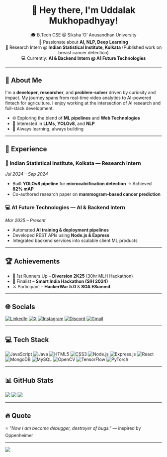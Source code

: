 <!-- GitHub Profile README: Uddalak Mukhopadhyay -->

<h1 align="center">👋 Hey there, I'm Uddalak Mukhopadhyay!</h1>

<p align="center">
  🎓 B.Tech CSE @ Siksha ’O’ Anusandhan University <br>
  🤖 Passionate about <b>AI, NLP, Deep Learning</b> <br>
  🧠 Research Intern @ <b>Indian Statistical Institute, Kolkata</b> (Published work on breast cancer detection) <br>
  💻 Currently: <b>AI & Backend Intern @ A1 Future Technologies</b>
</p>

---

## 💫 About Me

I'm a **developer**, **researcher**, and **problem-solver** driven by curiosity and impact. My journey spans from real-time video analytics to AI-powered fintech for agriculture. I enjoy working at the intersection of AI research and full-stack development.

- 🌐 Exploring the blend of **ML pipelines** and **Web Technologies**
- 🧠 Interested in **LLMs**, **YOLOv8**, and **NLP**
- 🚀 Always learning, always building

---

## 💼 Experience

### 🧪 Indian Statistical Institute, Kolkata — Research Intern  
*Jul 2024 – Sep 2024*
- Built **YOLOv8 pipeline** for **microcalcification detection** → Achieved **82% mAP**
- Co-authored research paper on **mammogram-based cancer prediction**

### 💻 A1 Future Technologies — AI & Backend Intern  
*Mar 2025 – Present*
- Automated **AI training & deployment pipelines**
- Developed REST APIs using **Node.js & Express**
- Integrated backend services into scalable client ML products

---


## 🏆 Achievements

- 🥈 1st Runners Up – **Diversion 2K25** (30hr MLH Hackathon)
- 🧠 Finalist – **Smart India Hackathon (SIH 2024)**
- ⚔️ Participant – **HackerWar 5.0** & **SOA ESummit**

---

## 🌐 Socials

[![LinkedIn](https://img.shields.io/badge/LinkedIn-%230077B5.svg?style=flat-square&logo=linkedin&logoColor=white)](https://linkedin.com/in/uddalak-mukhopadhyay)
[![X](https://img.shields.io/badge/X-black.svg?style=flat-square&logo=X&logoColor=white)](https://x.com/uddalakmukherji)
[![Instagram](https://img.shields.io/badge/Instagram-%23E4405F.svg?style=flat-square&logo=instagram&logoColor=white)](https://instagram.com/uddalakmukherjee)
[![Discord](https://img.shields.io/badge/Discord-%237289DA.svg?style=flat-square&logo=discord&logoColor=white)](https://discord.gg/uddalakmukherjee)
[![Gmail](https://img.shields.io/badge/Gmail-D14836?style=flat-square&logo=gmail&logoColor=white)](mailto:uddalakmukhopadhyay@gmail.com)

---

## 💻 Tech Stack

![JavaScript](https://img.shields.io/badge/JavaScript-%23323330.svg?style=for-the-badge&logo=javascript&logoColor=F7DF1E)
![Java](https://img.shields.io/badge/Java-%23ED8B00.svg?style=for-the-badge&logo=openjdk&logoColor=white)
![HTML5](https://img.shields.io/badge/HTML5-%23E34F26.svg?style=for-the-badge&logo=html5&logoColor=white)
![CSS3](https://img.shields.io/badge/CSS3-%231572B6.svg?style=for-the-badge&logo=css3&logoColor=white)
![Node.js](https://img.shields.io/badge/Node.js-6DA55F?style=for-the-badge&logo=node.js&logoColor=white)
![Express.js](https://img.shields.io/badge/Express.js-%23404d59.svg?style=for-the-badge&logo=express&logoColor=%2361DAFB)
![React](https://img.shields.io/badge/React-%2320232a.svg?style=for-the-badge&logo=react&logoColor=61DAFB)
![MongoDB](https://img.shields.io/badge/MongoDB-%234ea94b.svg?style=for-the-badge&logo=mongodb&logoColor=white)
![MySQL](https://img.shields.io/badge/MySQL-4479A1.svg?style=for-the-badge&logo=mysql&logoColor=white)
![OpenCV](https://img.shields.io/badge/OpenCV-%23white.svg?style=for-the-badge&logo=opencv&logoColor=white)
![TensorFlow](https://img.shields.io/badge/TensorFlow-FF6F00?style=for-the-badge&logo=tensorflow&logoColor=white)
![PyTorch](https://img.shields.io/badge/PyTorch-%23EE4C2C.svg?style=for-the-badge&logo=pytorch&logoColor=white)

---

## 📊 GitHub Stats

![](https://github-readme-stats.vercel.app/api?username=uddalak2005&theme=dark&show_icons=true&hide_border=false&include_all_commits=true&count_private=true)
![](https://nirzak-streak-stats.vercel.app/?user=uddalak2005&theme=dark&hide_border=false)
![](https://github-readme-stats.vercel.app/api/top-langs/?username=uddalak2005&theme=dark&hide_border=false&layout=compact)

---

## 🔥 Quote

⭐ _"Now I am become debugger, destroyer of bugs."_ — inspired by Oppenheimer

---

[![](https://visitcount.itsvg.in/api?id=uddalak2005&icon=0&color=0)](https://visitcount.itsvg.in)
